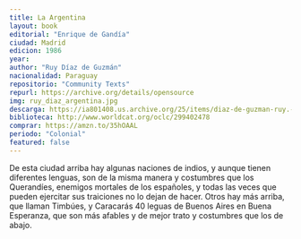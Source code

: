 ```yaml
---
title: La Argentina
layout: book
editorial: "Enrique de Gandía"
ciudad: Madrid 
edicion: 1986
year: 
author: "Ruy Díaz de Guzmán"
nacionalidad: Paraguay
repositorio: "Community Texts"
repurl: https://archive.org/details/opensource
img: ruy_diaz_argentina.jpg
descarga: https://ia801408.us.archive.org/25/items/diaz-de-guzman-ruy.-la-argentina-epl-2017_202011/D%C3%ADaz%20de%20Guzm%C3%A1n%2C%20Ruy.%20-%20La%20Argentina%20%5BEPL%5D%20%5B2017%5D.pdf
biblioteca: http://www.worldcat.org/oclc/299402478
comprar: https://amzn.to/35hOAAL
periodo: "Colonial"
featured: false
---
```

 

De esta ciudad arriba hay algunas naciones de indios, y aunque tienen diferentes lenguas, son de la misma manera y costumbres que los Querandíes, enemigos mortales de los españoles, y todas las veces que pueden ejercitar sus traiciones no lo dejan de hacer. Otros hay más arriba, que llaman Timbúes, y Caracarás 40 leguas de Buenos Aires en Buena Esperanza, que son más afables y de mejor trato y costumbres que los de abajo.
